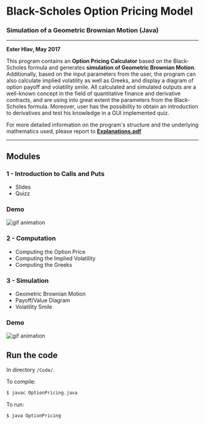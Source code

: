 # Black-Scholes Option Pricing Model
### Simulation of a Geometric Brownian Motion (Java)
---

**Ester Hlav, May 2017**

This program contains an **Option Pricing Calculator** based on the Black-Scholes formula and generates **simulation of Geometric Brownian Motion**. Additionally, based on the input parameters from the user, the program can also calculate implied volatility as well as Greeks, and display a diagram of option payoff and volatility smile. All calculated and simulated outputs are a well-known concept in the field of quantitative finance and derivative contracts, and are using into great extent the parameters from the Black-Scholes formula. Moreover, user has the possibility to obtain an introduction to derivatives and test his knowledge in a GUI implemented quiz.

For more detailed information on the program's structure and the underlying mathematics used, please report to **[Explanations.pdf](https://github.com/EsterHlav/Black-Scholes-Option-Pricing-Model/blob/master/Explanations.pdf)**

---

## Modules

### 1 - Introduction to Calls and Puts
 - Slides
 - Quizz

### Demo
![gif animation](https://github.com/EsterHlav/Black-Scholes-Option-Pricing-Model/raw/master/QuizzHD.gif "overview")

### 2 - Computation
 - Computing the Option Price
 - Computing the Implied Volatility
 - Computing the Greeks

### 3 - Simulation
 - Geometric Brownian Motion
 - Payoff/Value Diagram
 - Volatility Smile

### Demo
![gif animation](https://github.com/EsterHlav/Black-Scholes-Option-Pricing-Model/raw/master/OptionPricing.gif "overview")

## Run the code
In directory ```/Code/```.

To compile:
```bash
$ javac OptionPricing.java
```

To run:
```bash
$ java OptionPricing
```
